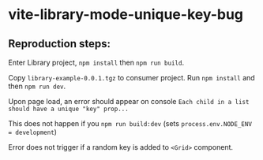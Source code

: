 # vite-library-mode-unique-key-bug

## Reproduction steps:

Enter Library project, `npm install` then  `npm run build`. 

Copy `library-example-0.0.1.tgz` to consumer project. Run `npm install` and then `npm run dev`. 

Upon page load, an error should appear on console `Each child in a list should have a unique "key" prop...`

This does not happen if you `npm run build:dev` (sets `process.env.NODE_ENV = development`)

Error does not trigger if a random key is added to `<Grid>` component.
